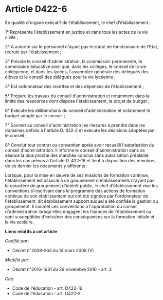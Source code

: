 # Article D422-6

En qualité d'organe exécutif de l'établissement, le chef d'établissement : 

1° Représente l'établissement en justice et dans tous les actes de la vie civile ; 

2° A autorité sur le personnel n'ayant pas le statut de fonctionnaire de l'Etat, recruté par l'établissement ; 

3° Préside le conseil d'administration, la commission permanente, la commission éducative ainsi que, dans les collèges, le
conseil de la vie collégienne, et dans les lycées, l'assemblée générale des délégués des élèves et le conseil des délégués
pour la vie lycéenne ; 

4° Est ordonnateur des recettes et des dépenses de l'établissement ; 

5° Prépare les travaux du conseil d'administration et notamment dans la limite des ressources dont dispose l'établissement,
le projet de budget ; 

6° Exécute les délibérations du conseil d'administration et notamment le budget adopté par le conseil ; 

7° Soumet au conseil d'administration les mesures à prendre dans les domaines définis à l'article D. 422-2 et exécute les
décisions adoptées par le conseil ; 

8° Conclut tout contrat ou convention après avoir recueilli l'autorisation du conseil d'administration. Il informe le conseil
d'administration dans sa séance la plus proche des marchés conclus sans autorisation préalable dans les cas prévus à
l'article D. 422-16 et tient à disposition des membres de ce dernier les documents y afférents ; 

Lorsque, pour la mise en œuvre de ses missions de formation continue, l'établissement est associé à un groupement
d'établissements n'ayant pas le caractère de groupement d'intérêt public, le chef d'établissement vise les conventions
s'inscrivant dans le programme des actions de formation continue de son établissement qui ont été signées par l'ordonnateur
de l'établissement, dit établissement support auquel a été confiée la gestion du groupement. Il soumet ces conventions à
l'approbation du conseil d'administration lorsqu'elles engagent les finances de l'établissement ou sont susceptibles
d'entraîner des conséquences sur la formation initiale et la vie scolaire.

**Liens relatifs à cet article**

_Codifié par_:

  - Décret n°2008-263 du 14 mars 2008 (V)

_Modifié par_:

  - Décret n°2016-1631 du 29 novembre 2016 - art. 3

_Cite_:

  - Code de l'éducation - art. D422-16
  - Code de l'éducation - art. D422-2
